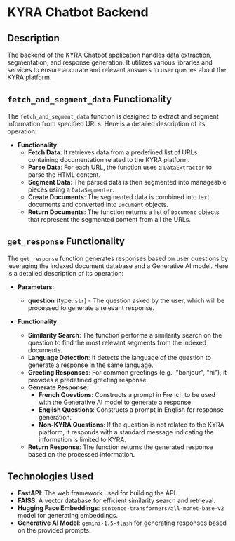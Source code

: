 # KYRA Chatbot Backend

## Description

The backend of the KYRA Chatbot application handles data extraction, segmentation, and response generation. It utilizes various libraries and services to ensure accurate and relevant answers to user queries about the KYRA platform. 


## `fetch_and_segment_data` Functionality

The `fetch_and_segment_data` function is designed to extract and segment information from specified URLs. Here is a detailed description of its operation:

- **Functionality**:
  - **Fetch Data**: It retrieves data from a predefined list of URLs containing documentation related to the KYRA platform.
  - **Parse Data**: For each URL, the function uses a `DataExtractor` to parse the HTML content.
  - **Segment Data**: The parsed data is then segmented into manageable pieces using a `DataSegmenter`.
  - **Create Documents**: The segmented data is combined into text documents and converted into `Document` objects.
  - **Return Documents**: The function returns a list of `Document` objects that represent the segmented content from all the URLs.

## `get_response` Functionality

The `get_response` function generates responses based on user questions by leveraging the indexed document database and a Generative AI model. Here is a detailed description of its operation:

- **Parameters**:
  - **question** (type: `str`) - The question asked by the user, which will be processed to generate a relevant response.

- **Functionality**:
  - **Similarity Search**: The function performs a similarity search on the question to find the most relevant segments from the indexed documents.
  - **Language Detection**: It detects the language of the question to generate a response in the same language.
  - **Greeting Responses**: For common greetings (e.g., "bonjour", "hi"), it provides a predefined greeting response.
  - **Generate Response**:
    - **French Questions**: Constructs a prompt in French to be used with the Generative AI model to generate a response.
    - **English Questions**: Constructs a prompt in English for response generation.
    - **Non-KYRA Questions**: If the question is not related to the KYRA platform, it responds with a standard message indicating the information is limited to KYRA.
  - **Return Response**: The function returns the generated response based on the processed information.

## Technologies Used

- **FastAPI**: The web framework used for building the API.
- **FAISS**: A vector database for efficient similarity search and retrieval.
- **Hugging Face Embeddings**: `sentence-transformers/all-mpnet-base-v2` model for generating embeddings.
- **Generative AI Model**: `gemini-1.5-flash` for generating responses based on the provided prompts.